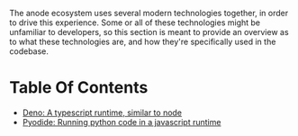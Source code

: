 The anode ecosystem uses several modern technologies together, in order to drive this experience. Some or all of these technologies might be unfamiliar to developers, so this section is meant to provide an overview as to what these technologies are, and how they're specifically used in the codebase.

# Table Of Contents

- [Deno: A typescript runtime, similar to node](./deno.md)
- [Pyodide: Running python code in a javascript runtime](./pyodide.md)
